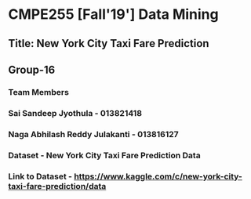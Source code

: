 # CMPE255 [Fall'19'] Data Mining

## Title: New York City Taxi Fare Prediction

## Group-16
### Team Members
### Sai Sandeep Jyothula - 013821418
### Naga Abhilash Reddy Julakanti - 013816127

### Dataset - New York City Taxi Fare Prediction Data
### Link to Dataset - https://www.kaggle.com/c/new-york-city-taxi-fare-prediction/data

